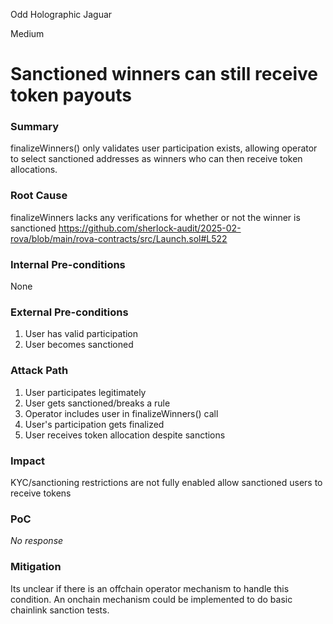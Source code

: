 Odd Holographic Jaguar

Medium

# Sanctioned winners can still receive token payouts

### Summary

finalizeWinners() only validates user participation exists, allowing operator to select sanctioned addresses as winners who can then receive token allocations.



### Root Cause

finalizeWinners lacks any verifications for whether or not the winner is sanctioned
https://github.com/sherlock-audit/2025-02-rova/blob/main/rova-contracts/src/Launch.sol#L522

### Internal Pre-conditions

None

### External Pre-conditions

1. User has valid participation
2. User becomes sanctioned

### Attack Path

1. User participates legitimately
2. User gets sanctioned/breaks a rule
3. Operator includes user in finalizeWinners() call
4. User's participation gets finalized
5. User receives token allocation despite sanctions

### Impact

KYC/sanctioning restrictions are not fully enabled allow sanctioned users to receive tokens

### PoC

_No response_

### Mitigation

Its unclear if there is an offchain operator mechanism to handle this condition. An onchain mechanism could be implemented to do basic chainlink sanction tests.